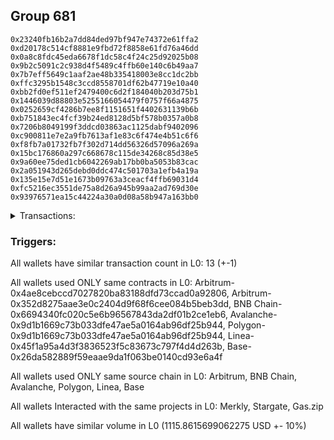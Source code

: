 ## Group 681

```0x2b5699f06b178aefb14997a480e17691556dbec5
0x23240fb16b2a7dd84ded97bf947e74372e61ffa2
0xd20178c514cf8881e9fbd72f8858e61fd76a46dd
0x0a8c8fdc45eda6678f1dc58c4f24c25d92025b08
0x9b2c5091c2c938d4f5489c4ffb60e140c6b49aa7
0x7b7eff5649c1aaf2ae48b335418003e8cc1dc2bb
0xffc3295b1548c3ccd8558701df62b47719e10a40
0xbb2fd0ef511ef2479400c6d2f184040b203d75b1
0x1446039d88803e5255166054479f0757f66a4875
0x0252659cf4286b7ee8f1151651f4402631139b6b
0xb751843ec4fcf39b24ed8128d5bf578b0357a0b8
0x7206b8049199f3ddcd03863ac1125dabf9402096
0xc900811e7e2a9fb7613af1e83c6f474e4b51c6f6
0xf8fb7a01732fb7f302d714dd56326d57096a269a
0x15bc176860a297c668678c115de34268c85d38e5
0x9a60ee75ded1cb6042269ab17bb0ba5053b83cac
0x2a051943d265debd0ddc474c501703a1efb4a19a
0x135e15e7d51e1673b09763a3ceacf4ffb69031d4
0xfc5216ec3551de75a8d26a945b99aa2ad769d30e
0x93976571ea15c44224a30a0d08a58b947a163bb0
```
<details>
<summary>Transactions:</summary>

Hashes: 

Wallet: 0x2b5699f06b178aefb14997a480e17691556dbec5

       Hash: 0xb96cdb5c1ccd489135eedb6f6ff2f326cbd828e93b085cf057365ad2a1b27d2b
         - source chain: Arbitrum
         - destination chain: Aptos
         - project: Merkly
         - contract: 0x4ae8cebccd7027820ba83188dfd73ccad0a92806
       Hash: 0x96917afb3f6495ebc919034a6f8b99eba3e3d6c82e6b1eace07fbd6aef7ad92c
         - source chain: Arbitrum
         - destination chain: BNB Chain
         - project: Stargate
         - contract: 0x352d8275aae3e0c2404d9f68f6cee084b5beb3dd
         - value USD: 10.412656517
       Hash: 0xe29afe560632b4c819cf53e1a904fac4568f10ae281670f6819979b290c86333
         - source chain: BNB Chain
         - destination chain: Avalanche
         - project: Stargate
         - contract: 0x6694340fc020c5e6b96567843da2df01b2ce1eb6
         - value USD: 7.952871257
       Hash: 0x2a28c4f59e2102a416e8b3517a89794b4c9b2205079da9bd58ec7bf3de817173
         - source chain: Avalanche
         - destination chain: Polygon
         - project: Stargate
         - contract: 0x9d1b1669c73b033dfe47ae5a0164ab96df25b944
         - value USD: 6.704116978
       Hash: 0x9f734b68f070009d8a7ad1973e49871bcc5720a0679cf1444740bf35e80fe734
         - source chain: Polygon
         - destination chain: Base
         - project: Stargate
         - contract: 0x9d1b1669c73b033dfe47ae5a0164ab96df25b944
         - value USD: 5.96470372
       Hash: 0xe7ac9d25ba849510d2b53ff90d36d9e1317c4959c1031bf6cee8780e2c8abecc
         - source chain: Arbitrum
         - destination chain: BNB Chain
         - project: Stargate
         - contract: 0x352d8275aae3e0c2404d9f68f6cee084b5beb3dd
         - value USD: 234.194258165
       Hash: 0x787ceb4eca888452aebcf15958e800bb73e9bf1eccb516d79114955fbea0acd3
         - source chain: BNB Chain
         - destination chain: Avalanche
         - project: Stargate
         - contract: 0x6694340fc020c5e6b96567843da2df01b2ce1eb6
         - value USD: 232.090605442
       Hash: 0xbb01b180bd162cbc0fed3eb2bd83614a1934e22888044168e8f33277e9b8f258
         - source chain: Avalanche
         - destination chain: Polygon
         - project: Stargate
         - contract: 0x9d1b1669c73b033dfe47ae5a0164ab96df25b944
         - value USD: 230.022826541
       Hash: 0x67753a7783389f6174462cb91357daf9021a5bd961aded6b086b3236b5b6a435
         - source chain: Polygon
         - destination chain: Base
         - project: Stargate
         - contract: 0x9d1b1669c73b033dfe47ae5a0164ab96df25b944
         - value USD: 227.771929466
       Hash: 0xd3b9577872a6549d2216e327b4fda4fe4e007af48e7b4e056bc077d11ff9ac12
         - source chain: Linea
         - destination chain: Base
         - project: Stargate
         - contract: 0x45f1a95a4d3f3836523f5c83673c797f4d4d263b
         - value USD: 45.482784356
       Hash: 0xd4fe97eee8398a73300ac02c642d7039f9627ea609ea2bd21c85e5b9e607ac4a
         - source chain: Base
         - destination chain: Arbitrum
         - project: Gas.zip
         - contract: 0x26da582889f59eaae9da1f063be0140cd93e6a4f
         - value USD: 0.0001294904845
       Hash: 0x2610825c328429f3ac2b81055065e3f53f0dfe51088366ee7966807d288dce96
         - source chain: Linea
         - destination chain: Base
         - project: Stargate
         - contract: 0x45f1a95a4d3f3836523f5c83673c797f4d4d263b
         - value USD: 115.264589838
       Hash: 0x6fc4b3cedc7c6d15ecf405f7d1cb78ab7a4b1b63e19006ef976e19787b6eb561
         - source chain: Base
         - destination chain: Linea
         - project: Gas.zip
         - contract: 0x26da582889f59eaae9da1f063be0140cd93e6a4f
         - value USD: 9.813574302e-05
Wallet: 0x23240fb16b2a7dd84ded97bf947e74372e61ffa2

       Hash:0xca8117e2c1418283b55507044dc2ccefac2f131deebe2870f68076529be960b1
         - source chain: Arbitrum
         - destination chain: Aptos
         - project: Merkly
         - contract: 0x4ae8cebccd7027820ba83188dfd73ccad0a92806
       Hash:0xb7a7b082b836664e2ceb49200a6551c559900f9a74108e9849242ca47c5889b1
         - source chain: Arbitrum
         - destination chain: BNB Chain
         - project: Stargate
         - contract: 0x352d8275aae3e0c2404d9f68f6cee084b5beb3dd
         - value USD: 10.794630422
       Hash:0xbf5ea23139d4b6cf975786e2083d57d76dfa4530f1401fcb3580997450282d29
         - source chain: BNB Chain
         - destination chain: Avalanche
         - project: Stargate
         - contract: 0x6694340fc020c5e6b96567843da2df01b2ce1eb6
         - value USD: 8.45078174
       Hash:0xa9e8a304e51a84a65092c80cce4c9dd931bd5a40725b282cbfac842f219293e6
         - source chain: Avalanche
         - destination chain: Polygon
         - project: Stargate
         - contract: 0x9d1b1669c73b033dfe47ae5a0164ab96df25b944
         - value USD: 7.231946704
       Hash:0x6f24debce11d974821285838f72272c7a759e265eaddb18016eade672f4b4049
         - source chain: Polygon
         - destination chain: Base
         - project: Stargate
         - contract: 0x9d1b1669c73b033dfe47ae5a0164ab96df25b944
         - value USD: 6.495540776
       Hash:0x011d375aba68fc3659ad3194d93881d039fe6a949119f293a326e3ee800bad65
         - source chain: Arbitrum
         - destination chain: BNB Chain
         - project: Stargate
         - contract: 0x352d8275aae3e0c2404d9f68f6cee084b5beb3dd
         - value USD: 247.224095021
       Hash:0x735aeb9431c98f25e3dcc42290ac76e5d5b2df8dcd03a8a59d5a856b651085b8
         - source chain: BNB Chain
         - destination chain: Avalanche
         - project: Stargate
         - contract: 0x6694340fc020c5e6b96567843da2df01b2ce1eb6
         - value USD: 244.930534732
       Hash:0x95b2ef8d7e53c2ebff0efd5b042f109802e94aac0da07b51e09c5cceff0f1561
         - source chain: Avalanche
         - destination chain: Polygon
         - project: Stargate
         - contract: 0x9d1b1669c73b033dfe47ae5a0164ab96df25b944
         - value USD: 242.665967659
       Hash:0x036cd48d72640c75d584865885a78be3b310fd389f584c9dcc3bdec285f3f5d4
         - source chain: Polygon
         - destination chain: Base
         - project: Stargate
         - contract: 0x9d1b1669c73b033dfe47ae5a0164ab96df25b944
         - value USD: 240.635669842
       Hash:0x9627f7478f911caeea941c531aa3c299ff6177c3fc1276b212d3fcb89e85dc8a
         - source chain: Linea
         - destination chain: Base
         - project: Stargate
         - contract: 0x45f1a95a4d3f3836523f5c83673c797f4d4d263b
         - value USD: 43.329902646
       Hash:0x1c20ecd7bc48eb65f1f32b6c5ba3aba53f81d08d79218aa0cc071bf6cdea91df
         - source chain: Base
         - destination chain: Zora
         - project: Gas.zip
         - contract: 0x26da582889f59eaae9da1f063be0140cd93e6a4f
         - value USD: 0.0001030278514
       Hash:0x6957d4b140dcb2f46717899116cd3ad9da9dae64bf63079935e263d20ba74ec0
         - source chain: Linea
         - destination chain: Base
         - project: Stargate
         - contract: 0x45f1a95a4d3f3836523f5c83673c797f4d4d263b
         - value USD: 155.232582635
       Hash:0x9bd396bb6eaae35a4df89d5f3aa5e632df6e0db845729afec51acb826124c88f
         - source chain: Base
         - destination chain: Base
         - project: Gas.zip
         - contract: 0x26da582889f59eaae9da1f063be0140cd93e6a4f
         - value USD: 3.845444476e-05
Wallet: 0xd20178c514cf8881e9fbd72f8858e61fd76a46dd

       Hash:0x1cb2a8e517339d276f4edec426bd074b679cd857cda4cea92481dc4349f88d24
         - source chain: Arbitrum
         - destination chain: Aptos
         - project: Merkly
         - contract: 0x4ae8cebccd7027820ba83188dfd73ccad0a92806
       Hash:0xff5f3f84772aa141ea61c58aaa5265b02bc84b80fb1af407d7b4b11add386542
         - source chain: Arbitrum
         - destination chain: BNB Chain
         - project: Stargate
         - contract: 0x352d8275aae3e0c2404d9f68f6cee084b5beb3dd
         - value USD: 11.309211722
       Hash:0x2aa857410c1d57f56970e1971fe90cb4f167dd2ce1be5d410dfdc5c35cba585d
         - source chain: BNB Chain
         - destination chain: Avalanche
         - project: Stargate
         - contract: 0x6694340fc020c5e6b96567843da2df01b2ce1eb6
         - value USD: 9.057257569
       Hash:0x0f42687a2b7d2bee80cc00256a480af8eaa640f2a712568bacd9b5360babeab7
         - source chain: Avalanche
         - destination chain: Polygon
         - project: Stargate
         - contract: 0x9d1b1669c73b033dfe47ae5a0164ab96df25b944
         - value USD: 7.823609933
       Hash:0x05a697fd86f8969eb8aedd8f7af63db122dea29dcbe2155ac7fe7c252f8dddfd
         - source chain: Polygon
         - destination chain: Base
         - project: Stargate
         - contract: 0x9d1b1669c73b033dfe47ae5a0164ab96df25b944
         - value USD: 7.086094424
       Hash:0xc5851b7445ac2e4a8a3b1db2973357003ac8253503ee6365baeaa6bc1938985e
         - source chain: Arbitrum
         - destination chain: BNB Chain
         - project: Stargate
         - contract: 0x352d8275aae3e0c2404d9f68f6cee084b5beb3dd
         - value USD: 230.267349368
       Hash:0xbca3a58f8942010dc45f130ee61f3ceac5698f17d765477e7fa534a7e78dca51
         - source chain: BNB Chain
         - destination chain: Avalanche
         - project: Stargate
         - contract: 0x6694340fc020c5e6b96567843da2df01b2ce1eb6
         - value USD: 228.244999906
       Hash:0x1eb31b94eddb45079038283b6501ac1673caea857712090625155be542004c23
         - source chain: Avalanche
         - destination chain: Polygon
         - project: Stargate
         - contract: 0x9d1b1669c73b033dfe47ae5a0164ab96df25b944
         - value USD: 224.662474014
       Hash:0xd50167dd597cf3ac3a00e05b4528cc17ae27eba34792ad598b9ad255391efec9
         - source chain: Polygon
         - destination chain: Base
         - project: Stargate
         - contract: 0x9d1b1669c73b033dfe47ae5a0164ab96df25b944
         - value USD: 223.00792927
       Hash:0x7cf0d635ab7c76d2b0d4b214017aa5937535f243df467e9ce4bf90dd4eb68470
         - source chain: Linea
         - destination chain: Base
         - project: Stargate
         - contract: 0x45f1a95a4d3f3836523f5c83673c797f4d4d263b
         - value USD: 45.456100665
       Hash:0xe98ff922f220c45c2801b5e520a735598e4118c9486d6d9a962a110d059712b4
         - source chain: Base
         - destination chain: Base
         - project: Gas.zip
         - contract: 0x26da582889f59eaae9da1f063be0140cd93e6a4f
         - value USD: 0.0001270206387
       Hash:0x84c2ca6462e58f62ee5e5d31af5cb66b801dac7c153475da82b088b07c380397
         - source chain: Linea
         - destination chain: Base
         - project: Stargate
         - contract: 0x45f1a95a4d3f3836523f5c83673c797f4d4d263b
         - value USD: 137.25145735
       Hash:0x0eba1fcd97762b911b1f9dd8bde2de4be413d8dca8c0cfdb752d60797fb5b3c3
         - source chain: Base
         - destination chain: Kava
         - project: Gas.zip
         - contract: 0x26da582889f59eaae9da1f063be0140cd93e6a4f
         - value USD: 2.3363144e-08
Wallet: 0x0a8c8fdc45eda6678f1dc58c4f24c25d92025b08

       Hash:0xb02c7ff588a9cc123a5b412cded4d3f756f2681861dd5db53d40ae507aedd68b
         - source chain: Arbitrum
         - destination chain: Aptos
         - project: Merkly
         - contract: 0x4ae8cebccd7027820ba83188dfd73ccad0a92806
       Hash:0x9691968218dd05d4f8b9da587c5d83b3cc9254e3c113decf6f45831169123ead
         - source chain: Arbitrum
         - destination chain: BNB Chain
         - project: Stargate
         - contract: 0x352d8275aae3e0c2404d9f68f6cee084b5beb3dd
         - value USD: 10.307171878
       Hash:0x2304cc6cfae33613c4cb38ec0e31773912a62be550082f5a6abdae9e1f33a0f0
         - source chain: BNB Chain
         - destination chain: Avalanche
         - project: Stargate
         - contract: 0x6694340fc020c5e6b96567843da2df01b2ce1eb6
         - value USD: 8.017562852
       Hash:0x0a1d4544b649f718f787428f8b319694a59b38639c5096b757e9126c126089f7
         - source chain: Avalanche
         - destination chain: Polygon
         - project: Stargate
         - contract: 0x9d1b1669c73b033dfe47ae5a0164ab96df25b944
         - value USD: 6.816935866
       Hash:0xe28b262d64beb328e69db52d1200ce6b3ec6a7703e079e0e20a0ef95a52c671a
         - source chain: Polygon
         - destination chain: Base
         - project: Stargate
         - contract: 0x9d1b1669c73b033dfe47ae5a0164ab96df25b944
         - value USD: 6.045808134
       Hash:0x2a90140a1e462e2ccb5322ffcc2eaa4a41f30dc6ec6467bec797ac2cd6d54afb
         - source chain: Arbitrum
         - destination chain: BNB Chain
         - project: Stargate
         - contract: 0x352d8275aae3e0c2404d9f68f6cee084b5beb3dd
         - value USD: 246.025122917
       Hash:0x04156d82d11eea789d30308bd8770677515c59e2c995b571408a416964542da0
         - source chain: BNB Chain
         - destination chain: Avalanche
         - project: Stargate
         - contract: 0x6694340fc020c5e6b96567843da2df01b2ce1eb6
         - value USD: 244.043641176
       Hash:0x108ba2ed5885da2e0028d98aaf67a34d4f822454dbda3bb2bb4e7f730f5c16c8
         - source chain: Avalanche
         - destination chain: Polygon
         - project: Stargate
         - contract: 0x9d1b1669c73b033dfe47ae5a0164ab96df25b944
         - value USD: 240.277858179
       Hash:0xec8606e1a88833cf2cc3b66303fc307c067f6223551a067e1772179d92bb8c3b
         - source chain: Polygon
         - destination chain: Base
         - project: Stargate
         - contract: 0x9d1b1669c73b033dfe47ae5a0164ab96df25b944
         - value USD: 241.775757831
       Hash:0x7f0f009486c3db3e4f71b37dc9f11f5efb12171c465048ec092379e152e217cb
         - source chain: Linea
         - destination chain: Base
         - project: Stargate
         - contract: 0x45f1a95a4d3f3836523f5c83673c797f4d4d263b
         - value USD: 47.271796373
       Hash:0x8b7755dddec01f2081b0fc152a1a4361993253f376757f51f778781c670a4169
         - source chain: Base
         - destination chain: Scroll
         - project: Gas.zip
         - contract: 0x26da582889f59eaae9da1f063be0140cd93e6a4f
         - value USD: 2.650286747e-05
       Hash:0x4e06d3ade530f8449cc255903ba866f55793b526e288ac21d348cf161badd906
         - source chain: Linea
         - destination chain: Base
         - project: Stargate
         - contract: 0x45f1a95a4d3f3836523f5c83673c797f4d4d263b
         - value USD: 139.787275336
       Hash:0x5b09640f20ea94288bf46605797625acd9207f99743b32a45147fe69eaff464d
         - source chain: Base
         - destination chain: Scroll
         - project: Gas.zip
         - contract: 0x26da582889f59eaae9da1f063be0140cd93e6a4f
         - value USD: 8.95219474e-05
Wallet: 0x9b2c5091c2c938d4f5489c4ffb60e140c6b49aa7

       Hash:0x6321936217c13c1e89a9fbd30b7341a6fe48c9514ae50eb6943f1b9bfc50a6ae
         - source chain: Arbitrum
         - destination chain: Aptos
         - project: Merkly
         - contract: 0x4ae8cebccd7027820ba83188dfd73ccad0a92806
       Hash:0x315fe4773fa9bc15e52ad46beb5b6ffa89739ab193d16ed4e84441f7e2ced43c
         - source chain: Arbitrum
         - destination chain: BNB Chain
         - project: Stargate
         - contract: 0x352d8275aae3e0c2404d9f68f6cee084b5beb3dd
         - value USD: 10.751953022
       Hash:0xd8c70c94cf67460e993d04b75914bc37b4931cbe1e00da58b684e1ea96358cad
         - source chain: BNB Chain
         - destination chain: Avalanche
         - project: Stargate
         - contract: 0x6694340fc020c5e6b96567843da2df01b2ce1eb6
         - value USD: 8.537774883
       Hash:0xf30eaa11fa0cad122ec2fdb6143dfa4b4634d067770aa8c0dcd672d6b155e297
         - source chain: Avalanche
         - destination chain: Polygon
         - project: Stargate
         - contract: 0x9d1b1669c73b033dfe47ae5a0164ab96df25b944
         - value USD: 7.35359661
       Hash:0xe19cdc21b701abc3cac0c0bd2efe31ce9d2bc831aaee1a1fe1f45cff8831fde4
         - source chain: Polygon
         - destination chain: Base
         - project: Stargate
         - contract: 0x9d1b1669c73b033dfe47ae5a0164ab96df25b944
         - value USD: 6.588356758
       Hash:0xb9433bfe400cbf548ec09b2d4411eae8081ca792a02da4deb84c4b47e5ed2012
         - source chain: Arbitrum
         - destination chain: BNB Chain
         - project: Stargate
         - contract: 0x352d8275aae3e0c2404d9f68f6cee084b5beb3dd
         - value USD: 234.185334127
       Hash:0xdd909ea21c40c258f2c9b62fb76bd426ce6771e4894c5fa3f17512a1bb23b7a3
         - source chain: BNB Chain
         - destination chain: Avalanche
         - project: Stargate
         - contract: 0x6694340fc020c5e6b96567843da2df01b2ce1eb6
         - value USD: 232.732632104
       Hash:0xbf3108ffb10b9bff88c0951eeea713ce3a4147022bf42a7498c732162fd32e3d
         - source chain: Avalanche
         - destination chain: Polygon
         - project: Stargate
         - contract: 0x9d1b1669c73b033dfe47ae5a0164ab96df25b944
         - value USD: 229.240251406
       Hash:0x7ada652be92f89fbffb858fefce971e53edfd81a189639ecffb6c27084cdf186
         - source chain: Polygon
         - destination chain: Base
         - project: Stargate
         - contract: 0x9d1b1669c73b033dfe47ae5a0164ab96df25b944
         - value USD: 229.181735766
       Hash:0xfc72a9becca50efce78604b80d0ff519cf1bed2e1a3cd7ed061d8b0a2eb19d43
         - source chain: Linea
         - destination chain: Base
         - project: Stargate
         - contract: 0x45f1a95a4d3f3836523f5c83673c797f4d4d263b
         - value USD: 44.257752716
       Hash:0x3065a43c67e7a5512786e60062c0b60ebdba4a9cb38ad0fd2f72c81e6b804415
         - source chain: Base
         - destination chain: Linea
         - project: Gas.zip
         - contract: 0x26da582889f59eaae9da1f063be0140cd93e6a4f
         - value USD: 3.251018409e-05
       Hash:0x673c10fe9022a25dacfc7dbc5e7a454f5a66a7eba7c585b9f6b6d4b0ea6a7728
         - source chain: Linea
         - destination chain: Base
         - project: Stargate
         - contract: 0x45f1a95a4d3f3836523f5c83673c797f4d4d263b
         - value USD: 124.160613887
       Hash:0x1502a367c96069042f65e1c24d185f573af0895bc488fd572c6d1c1c2e41963c
         - source chain: Base
         - destination chain: Arbitrum
         - project: Gas.zip
         - contract: 0x26da582889f59eaae9da1f063be0140cd93e6a4f
         - value USD: 4.737587594e-05
Wallet: 0x7b7eff5649c1aaf2ae48b335418003e8cc1dc2bb

       Hash:0x8dc5fbaaaca19bb349e5da83a67ccad090f3201e19ab68c792269e29907b0355
         - source chain: Arbitrum
         - destination chain: Aptos
         - project: Merkly
         - contract: 0x4ae8cebccd7027820ba83188dfd73ccad0a92806
       Hash:0x815917962802299a4786e77b84fd239b22c9c0003b95771665e6e6b184670991
         - source chain: Arbitrum
         - destination chain: BNB Chain
         - project: Stargate
         - contract: 0x352d8275aae3e0c2404d9f68f6cee084b5beb3dd
         - value USD: 11.044449251
       Hash:0x7d0c1e9a58e26c17d82e8d76a25ad69ddbb7d4f1bf00880f11ad36c5877d480c
         - source chain: BNB Chain
         - destination chain: Avalanche
         - project: Stargate
         - contract: 0x6694340fc020c5e6b96567843da2df01b2ce1eb6
         - value USD: 8.53311668
       Hash:0xa0d41fd4638ebaacd16f5212adebfbf5e17783a8b0de4cae0937db8a437cba62
         - source chain: Avalanche
         - destination chain: Polygon
         - project: Stargate
         - contract: 0x9d1b1669c73b033dfe47ae5a0164ab96df25b944
         - value USD: 6.648148835
       Hash:0x7faf263bbb42a4998fd5fda2aeae3c9f94209fe8f6986bf84d8f8b9a084bb3aa
         - source chain: Polygon
         - destination chain: Base
         - project: Stargate
         - contract: 0x9d1b1669c73b033dfe47ae5a0164ab96df25b944
         - value USD: 5.930403553
       Hash:0x76c573a45d6acbda2d6c2b3f935540e0be21d26774be9e69598f3817a5d561de
         - source chain: Arbitrum
         - destination chain: BNB Chain
         - project: Stargate
         - contract: 0x352d8275aae3e0c2404d9f68f6cee084b5beb3dd
         - value USD: 241.225988581
       Hash:0x6e74b84861963c10e7e744d532b45e6a2c23d54082ed3e95f50e847caa80fe2a
         - source chain: BNB Chain
         - destination chain: Avalanche
         - project: Stargate
         - contract: 0x6694340fc020c5e6b96567843da2df01b2ce1eb6
         - value USD: 239.760248374
       Hash:0xf188fe55493fe0984688360827dcd311de459d709c5c5ed98745ca7dc79123a5
         - source chain: Avalanche
         - destination chain: Polygon
         - project: Stargate
         - contract: 0x9d1b1669c73b033dfe47ae5a0164ab96df25b944
         - value USD: 236.25238533
       Hash:0x4a3c4388b64fce48805a724e9315409a2b9b7e6baf222ea1871851ade9843657
         - source chain: Polygon
         - destination chain: Base
         - project: Stargate
         - contract: 0x9d1b1669c73b033dfe47ae5a0164ab96df25b944
         - value USD: 231.349692614
       Hash:0xb8fd93afc994bba4bd4927c63a0cd7a80e4e2c85d24bb922388cae61188c5596
         - source chain: Linea
         - destination chain: Base
         - project: Stargate
         - contract: 0x45f1a95a4d3f3836523f5c83673c797f4d4d263b
         - value USD: 48.080650971
       Hash:0xc567cb0b3fa17c98a72234225b89eb5c34b22ce1db6c9b7b87701966a3c52893
         - source chain: Base
         - destination chain: Zora
         - project: Gas.zip
         - contract: 0x26da582889f59eaae9da1f063be0140cd93e6a4f
         - value USD: 0.0001049513552
       Hash:0xc29a40b5cc629d2d8b4f21dc0b721e310b76cd3dde7a5b5a5e2ca787bb1ed69b
         - source chain: Linea
         - destination chain: Base
         - project: Stargate
         - contract: 0x45f1a95a4d3f3836523f5c83673c797f4d4d263b
         - value USD: 159.580182339
       Hash:0x946cd89d90ac76c7278868a890ec8c3875df2733a9f480d06479f4f25ad3efa2
         - source chain: Base
         - destination chain: Base
         - project: Gas.zip
         - contract: 0x26da582889f59eaae9da1f063be0140cd93e6a4f
         - value USD: 8.121578733e-05
Wallet: 0xffc3295b1548c3ccd8558701df62b47719e10a40

       Hash:0xe1a48a731df6979a80b328a92590260e6ff0213b059ddcb8e03ed17935a16626
         - source chain: Arbitrum
         - destination chain: Aptos
         - project: Merkly
         - contract: 0x4ae8cebccd7027820ba83188dfd73ccad0a92806
       Hash:0x4b851de981b5bccb54e9f69864cc0266f7ab4e39e3eb589ab90bd8b1ef843693
         - source chain: Arbitrum
         - destination chain: BNB Chain
         - project: Stargate
         - contract: 0x352d8275aae3e0c2404d9f68f6cee084b5beb3dd
         - value USD: 10.704599195
       Hash:0x6a1f90cd925df7011ae261fc59c082d5a55880eb98511c3f627627a73c9c2f34
         - source chain: BNB Chain
         - destination chain: Avalanche
         - project: Stargate
         - contract: 0x6694340fc020c5e6b96567843da2df01b2ce1eb6
         - value USD: 8.471102351
       Hash:0x5c04e481e31126eb809501060b60b9cdc3efc690ef89ffae838a4198f362cbfe
         - source chain: Avalanche
         - destination chain: Polygon
         - project: Stargate
         - contract: 0x9d1b1669c73b033dfe47ae5a0164ab96df25b944
         - value USD: 7.192379738
       Hash:0xc3e51b92ef41382ddbd980c26a2e55231fc33ed960eaba73aed501f6dc472d25
         - source chain: Polygon
         - destination chain: Base
         - project: Stargate
         - contract: 0x9d1b1669c73b033dfe47ae5a0164ab96df25b944
         - value USD: 6.476645564
       Hash:0x5a34db523b64d57a7b7a1ac68c7bbda6ac2db97751330a4ff88dc6c10522041e
         - source chain: Arbitrum
         - destination chain: BNB Chain
         - project: Stargate
         - contract: 0x352d8275aae3e0c2404d9f68f6cee084b5beb3dd
         - value USD: 240.33285598
       Hash:0x30fd8263633659a4f4f16aedcd6a68177d372c6e3df289096b2f0dd24e896895
         - source chain: BNB Chain
         - destination chain: Avalanche
         - project: Stargate
         - contract: 0x6694340fc020c5e6b96567843da2df01b2ce1eb6
         - value USD: 238.154492779
       Hash:0x674c28b545db151fe367607a20e0758c255dd61f031f532c2b31a050d836f209
         - source chain: Avalanche
         - destination chain: Polygon
         - project: Stargate
         - contract: 0x9d1b1669c73b033dfe47ae5a0164ab96df25b944
         - value USD: 234.159603008
       Hash:0xf0a5692e6a6407206ca146bb0f32d1bc0aa1f026755e8943c75513b4f72f0b57
         - source chain: Polygon
         - destination chain: Base
         - project: Stargate
         - contract: 0x9d1b1669c73b033dfe47ae5a0164ab96df25b944
         - value USD: 235.843034578
       Hash:0xf6d2bd3117003ea4dfc8041d66e3e0d39e48d17304ef56c8095370ccecdb4a47
         - source chain: Linea
         - destination chain: Base
         - project: Stargate
         - contract: 0x45f1a95a4d3f3836523f5c83673c797f4d4d263b
         - value USD: 41.801278645
       Hash:0x165278267f7fcde90eac7591f44750fb8f57451ebd2ddc069974c584fb1d01c1
         - source chain: Base
         - destination chain: Kava
         - project: Gas.zip
         - contract: 0x26da582889f59eaae9da1f063be0140cd93e6a4f
         - value USD: 3.299742584e-08
       Hash:0xecc005b37ccdbe54eccc81ef969b12a02b0fc3f350e7f5cf5ae0468fb24763a6
         - source chain: Linea
         - destination chain: Base
         - project: Stargate
         - contract: 0x45f1a95a4d3f3836523f5c83673c797f4d4d263b
         - value USD: 159.527855588
       Hash:0x2a76fac5bb805d42d2ad92dd4c4a7c1d6e8bb0bcb651562cc00ffc620a65a801
         - source chain: Base
         - destination chain: Metis
         - project: Gas.zip
         - contract: 0x26da582889f59eaae9da1f063be0140cd93e6a4f
         - value USD: 2.577202885e-06
Wallet: 0xbb2fd0ef511ef2479400c6d2f184040b203d75b1

       Hash:0xebe512caa09c2eefa1eb95f87720cee871bae84a193524ca19c59dd651ab4896
         - source chain: Arbitrum
         - destination chain: Aptos
         - project: Merkly
         - contract: 0x4ae8cebccd7027820ba83188dfd73ccad0a92806
       Hash:0x6eab6861d7999e07124e2c5344e2bf05339959dd2b36517faf972ba3a18193a5
         - source chain: Arbitrum
         - destination chain: BNB Chain
         - project: Stargate
         - contract: 0x352d8275aae3e0c2404d9f68f6cee084b5beb3dd
         - value USD: 10.876927942
       Hash:0xe9564f7fb04e97bd6bd4f6c86936e042d9258ea109404ced7bb360b8ba5f3008
         - source chain: BNB Chain
         - destination chain: Avalanche
         - project: Stargate
         - contract: 0x6694340fc020c5e6b96567843da2df01b2ce1eb6
         - value USD: 8.531850081
       Hash:0xd018565a6a97e0e5ae126716dc0ca72c244e1d2bfdaabac92767ab4a3172122d
         - source chain: Avalanche
         - destination chain: Polygon
         - project: Stargate
         - contract: 0x9d1b1669c73b033dfe47ae5a0164ab96df25b944
         - value USD: 7.32146171
       Hash:0x71243867def76a14e6a4a6e1d725a60bfe807743c92c98545fe820a62a203cf1
         - source chain: Polygon
         - destination chain: Base
         - project: Stargate
         - contract: 0x9d1b1669c73b033dfe47ae5a0164ab96df25b944
         - value USD: 6.590015831
       Hash:0xf18591e455f3781c9c12a68c38ef18f0d7d99a26e3af748262d1e8f6f62672a1
         - source chain: Arbitrum
         - destination chain: BNB Chain
         - project: Stargate
         - contract: 0x352d8275aae3e0c2404d9f68f6cee084b5beb3dd
         - value USD: 228.57376241
       Hash:0xdac0788778dda5ee07fe8e2a690f3fa86d3b47f4e9225737485b114288a58768
         - source chain: BNB Chain
         - destination chain: Avalanche
         - project: Stargate
         - contract: 0x6694340fc020c5e6b96567843da2df01b2ce1eb6
         - value USD: 226.897207076
       Hash:0x354598cd2dd1488f8c9d01057705270fc674f82c72f4fbcc360ca6a246b15a6a
         - source chain: Avalanche
         - destination chain: Polygon
         - project: Stargate
         - contract: 0x9d1b1669c73b033dfe47ae5a0164ab96df25b944
         - value USD: 222.264040094
       Hash:0x85dafb21aededb4315fb1c7dcc7d54002bb5488a18de7bd2e0ecc32bb09ed1db
         - source chain: Polygon
         - destination chain: Base
         - project: Stargate
         - contract: 0x9d1b1669c73b033dfe47ae5a0164ab96df25b944
         - value USD: 224.236276287
       Hash:0xaf100b81127e30d9338838021f4f0897842b175c2fc39354f07762975a58f873
         - source chain: Linea
         - destination chain: Base
         - project: Stargate
         - contract: 0x45f1a95a4d3f3836523f5c83673c797f4d4d263b
         - value USD: 45.426981769
       Hash:0x0cef06400b369cd488409f55b476b1b6e6b56fbe31acdabccccaf1bb43159fac
         - source chain: Base
         - destination chain: Kava
         - project: Gas.zip
         - contract: 0x26da582889f59eaae9da1f063be0140cd93e6a4f
         - value USD: 8.199959117e-09
       Hash:0x531ad06a6c76a820ae75fd51bd1a508e8291b13053819c47216eb988e34adf16
         - source chain: Linea
         - destination chain: Base
         - project: Stargate
         - contract: 0x45f1a95a4d3f3836523f5c83673c797f4d4d263b
         - value USD: 130.98261991
       Hash:0x9f037fc560025a7ce814659a7683d280a6c1d292083338138ebad5de2a274a00
         - source chain: Base
         - destination chain: Base
         - project: Gas.zip
         - contract: 0x26da582889f59eaae9da1f063be0140cd93e6a4f
         - value USD: 3.630099585e-05
Wallet: 0x1446039d88803e5255166054479f0757f66a4875

       Hash:0x86c05abca9d4a1f9e54a717e878eddd8d0186c3c6daea82f53b8ff437ba31e58
         - source chain: Arbitrum
         - destination chain: Aptos
         - project: Merkly
         - contract: 0x4ae8cebccd7027820ba83188dfd73ccad0a92806
       Hash:0xd2c6902ebe475faa2f97a80cb476d2ddf4251e9ebc1d7084af0ff924ae5ba832
         - source chain: Arbitrum
         - destination chain: BNB Chain
         - project: Stargate
         - contract: 0x352d8275aae3e0c2404d9f68f6cee084b5beb3dd
         - value USD: 11.568329123
       Hash:0xed157b5dbb586506ebd61a7522ffc6b677b9269880e6e0998e623901a3eda2b9
         - source chain: BNB Chain
         - destination chain: Avalanche
         - project: Stargate
         - contract: 0x6694340fc020c5e6b96567843da2df01b2ce1eb6
         - value USD: 9.144094638
       Hash:0x677d3dced36522a87e4abefd0ac3c58f83a6a17a138463c26a2786a192e05d2e
         - source chain: Avalanche
         - destination chain: Polygon
         - project: Stargate
         - contract: 0x9d1b1669c73b033dfe47ae5a0164ab96df25b944
         - value USD: 7.921359551
       Hash:0xb9910eba7d2109cef5d088c81a8864605079997e87fca020565652a332fe659c
         - source chain: Polygon
         - destination chain: Base
         - project: Stargate
         - contract: 0x9d1b1669c73b033dfe47ae5a0164ab96df25b944
         - value USD: 7.254426209
       Hash:0xdaf7400de426a394df84ffb68ab3b4f329dc910cbceda06b1b015bd4ba5fc3a6
         - source chain: Arbitrum
         - destination chain: BNB Chain
         - project: Stargate
         - contract: 0x352d8275aae3e0c2404d9f68f6cee084b5beb3dd
         - value USD: 242.919590534
       Hash:0x2f92a7570a58f73de24976bf65a909953e405c2fac39acc7639df82968cfef30
         - source chain: BNB Chain
         - destination chain: Avalanche
         - project: Stargate
         - contract: 0x6694340fc020c5e6b96567843da2df01b2ce1eb6
         - value USD: 240.781745328
       Hash:0x2c51ade320d75cda505f2903236ac7e548597af3bff836826c118507e8475d08
         - source chain: Avalanche
         - destination chain: Polygon
         - project: Stargate
         - contract: 0x9d1b1669c73b033dfe47ae5a0164ab96df25b944
         - value USD: 236.643243546
       Hash:0xaca3bc785a25f5b3437b87c304765e78f9bafaf40cc1c791ad185264773e0d8d
         - source chain: Polygon
         - destination chain: Base
         - project: Stargate
         - contract: 0x9d1b1669c73b033dfe47ae5a0164ab96df25b944
         - value USD: 238.525345477
       Hash:0x347339bace1b88b7da376ea4ebaf2fa3ff9633ea35221c986e5e5057259fda32
         - source chain: Linea
         - destination chain: Base
         - project: Stargate
         - contract: 0x45f1a95a4d3f3836523f5c83673c797f4d4d263b
         - value USD: 47.844138731
       Hash:0x5cd5e54c70dade73fb412de2feb919186f8d3e608a3bce37b0bf37f0d93ccd81
         - source chain: Base
         - destination chain: Scroll
         - project: Gas.zip
         - contract: 0x26da582889f59eaae9da1f063be0140cd93e6a4f
         - value USD: 0.0001611374342
       Hash:0xb8e5b6594636771caae0f06eed9dffeedd7a91edc5854efb1e7e281f7dec98f4
         - source chain: Linea
         - destination chain: Base
         - project: Stargate
         - contract: 0x45f1a95a4d3f3836523f5c83673c797f4d4d263b
         - value USD: 142.675586701
       Hash:0xad41cb7b69935d859b7c9dffebb022db22126eaa2a87d18139148f04be64fca8
         - source chain: Base
         - destination chain: Scroll
         - project: Gas.zip
         - contract: 0x26da582889f59eaae9da1f063be0140cd93e6a4f
         - value USD: 8.349366778e-05
Wallet: 0x0252659cf4286b7ee8f1151651f4402631139b6b

       Hash:0x76c9a053dddbfddae618f7f69a7f6ed1bb41aa70254d82988b38e7f926abe659
         - source chain: Arbitrum
         - destination chain: Aptos
         - project: Merkly
         - contract: 0x4ae8cebccd7027820ba83188dfd73ccad0a92806
       Hash:0x270de4156e1ceef7be0af375d6858c5c7910a7d698ac7b631ebb0c5bf9d6b1f8
         - source chain: Arbitrum
         - destination chain: BNB Chain
         - project: Stargate
         - contract: 0x352d8275aae3e0c2404d9f68f6cee084b5beb3dd
         - value USD: 10.64807503
       Hash:0xd8a7321b5f31f99f3f52fc6c9c04821a90e6fef86c8dc0a6139e5662e62e96de
         - source chain: BNB Chain
         - destination chain: Avalanche
         - project: Stargate
         - contract: 0x6694340fc020c5e6b96567843da2df01b2ce1eb6
         - value USD: 8.407861441
       Hash:0x7b3ac94272c14f1b2ba9b95f812a3f4f8bcff7ca1f4bf49213415d9ceabded94
         - source chain: Avalanche
         - destination chain: Polygon
         - project: Stargate
         - contract: 0x9d1b1669c73b033dfe47ae5a0164ab96df25b944
         - value USD: 7.219706362
       Hash:0x8b3984a5d7826d9586415fd5418648e85ede0f1aa7852eb9ed2db13391cc4f48
         - source chain: Polygon
         - destination chain: Base
         - project: Stargate
         - contract: 0x9d1b1669c73b033dfe47ae5a0164ab96df25b944
         - value USD: 6.519029956
       Hash:0xd91aa54253eaf29e80d0aac1f1914fdd731505ef6d17f32cec393e43560241fe
         - source chain: Arbitrum
         - destination chain: BNB Chain
         - project: Stargate
         - contract: 0x352d8275aae3e0c2404d9f68f6cee084b5beb3dd
         - value USD: 242.979455667
       Hash:0xef7c918705654e8b7bffb09f377d8ddf651b6d643f4e194578e32e481b9e77fb
         - source chain: BNB Chain
         - destination chain: Avalanche
         - project: Stargate
         - contract: 0x6694340fc020c5e6b96567843da2df01b2ce1eb6
         - value USD: 240.847557656
       Hash:0x6fdad171c8fb73c9376b55bf907f48965671a3c1fc4b1aa618c0ba8af269299f
         - source chain: Avalanche
         - destination chain: Polygon
         - project: Stargate
         - contract: 0x9d1b1669c73b033dfe47ae5a0164ab96df25b944
         - value USD: 236.099174163
       Hash:0x4c91dd72b90843a4227902f8d9ea380f8549526a399bb9f0acbf542a1959362f
         - source chain: Polygon
         - destination chain: Base
         - project: Stargate
         - contract: 0x9d1b1669c73b033dfe47ae5a0164ab96df25b944
         - value USD: 238.151082145
       Hash:0xb9b516cece8a25cff3b8008ef92cf9fc818aaa6cc5ec8bbf887b096a64fd3d40
         - source chain: Linea
         - destination chain: Base
         - project: Stargate
         - contract: 0x45f1a95a4d3f3836523f5c83673c797f4d4d263b
         - value USD: 44.432895168
       Hash:0x67ac81c4ae655c299286aeda193d28eb5b6964c38475c0716fec57d83faa5e7c
         - source chain: Base
         - destination chain: Base
         - project: Gas.zip
         - contract: 0x26da582889f59eaae9da1f063be0140cd93e6a4f
         - value USD: 7.279454264e-05
       Hash:0xfd7840ccd81081edf3aad04add1921c4d03bbd660014da485aed4ae4e44542c1
         - source chain: Linea
         - destination chain: Base
         - project: Stargate
         - contract: 0x45f1a95a4d3f3836523f5c83673c797f4d4d263b
         - value USD: 141.008578738
       Hash:0x4c739b68aa17ceae59966f19653125a5244cdf5cfc009a2bc4ff4569d80975a2
         - source chain: Base
         - destination chain: Metis
         - project: Gas.zip
         - contract: 0x26da582889f59eaae9da1f063be0140cd93e6a4f
         - value USD: 3.479174064e-07
Wallet: 0xb751843ec4fcf39b24ed8128d5bf578b0357a0b8

       Hash:0x48c2c77e5c48213470b8c5d0bdad940011ad43a1e9f92b1b8b74e042021f773b
         - source chain: Arbitrum
         - destination chain: Aptos
         - project: Merkly
         - contract: 0x4ae8cebccd7027820ba83188dfd73ccad0a92806
       Hash:0x61831eb32c9e1feb4c88cc07e6f46fc4fd34707d73bf315db3edf0d27a83238f
         - source chain: Arbitrum
         - destination chain: BNB Chain
         - project: Stargate
         - contract: 0x352d8275aae3e0c2404d9f68f6cee084b5beb3dd
         - value USD: 11.797418058
       Hash:0xf4104e7d963e8d7ad84cb64449f054238c925b1dcece99a0aee14d018240dc7f
         - source chain: BNB Chain
         - destination chain: Avalanche
         - project: Stargate
         - contract: 0x6694340fc020c5e6b96567843da2df01b2ce1eb6
         - value USD: 9.326983134
       Hash:0x3a02cf1f4c1e7ed4ce048e8aac3e08f096ced4fbcfe7d58065034a9c49a79493
         - source chain: Avalanche
         - destination chain: Polygon
         - project: Stargate
         - contract: 0x9d1b1669c73b033dfe47ae5a0164ab96df25b944
         - value USD: 8.132119188
       Hash:0x8fadb939e1fd47ed8cb4f8fc5aa56f8a7398bc545de18881a7013cfdb5e21c08
         - source chain: Polygon
         - destination chain: Base
         - project: Stargate
         - contract: 0x9d1b1669c73b033dfe47ae5a0164ab96df25b944
         - value USD: 7.411016406
       Hash:0x6fcbf7b208cbe35a1a6bed689c1ee36f3fa32c1adfd0f961a8f38f0e13c8e386
         - source chain: Arbitrum
         - destination chain: BNB Chain
         - project: Stargate
         - contract: 0x352d8275aae3e0c2404d9f68f6cee084b5beb3dd
         - value USD: 240.116194883
       Hash:0xd38681d0bbf9e43de327b6132f638db87bda1685472bae2d113eff4aef9febd3
         - source chain: BNB Chain
         - destination chain: Avalanche
         - project: Stargate
         - contract: 0x6694340fc020c5e6b96567843da2df01b2ce1eb6
         - value USD: 238.05040275
       Hash:0xd1937de337cb545ac169c08d63a27b52c0db863814f953fe6d4ef9109c81c1fa
         - source chain: Avalanche
         - destination chain: Polygon
         - project: Stargate
         - contract: 0x9d1b1669c73b033dfe47ae5a0164ab96df25b944
         - value USD: 233.850650548
       Hash:0x774a6e2925ff4b464a600663e3cf208bb96a88d9818646c89418762fa4063860
         - source chain: Polygon
         - destination chain: Base
         - project: Stargate
         - contract: 0x9d1b1669c73b033dfe47ae5a0164ab96df25b944
         - value USD: 235.361353903
       Hash:0x2f0bb7b20eee2c714563dd69e1f9e396d43b3c02f95f21d54d7def3aa5b87e22
         - source chain: Linea
         - destination chain: Base
         - project: Stargate
         - contract: 0x45f1a95a4d3f3836523f5c83673c797f4d4d263b
         - value USD: 47.674643746
       Hash:0x5a8ac08657c57b3981205b54fc503753e34634d602df8e3968f2e8c53850f3c0
         - source chain: Base
         - destination chain: Base
         - project: Gas.zip
         - contract: 0x26da582889f59eaae9da1f063be0140cd93e6a4f
         - value USD: 0.0001243867913
       Hash:0x8f0e7e693c5e65b142893348ec07b65ce714512c842024ae4afae4acab5500e6
         - source chain: Linea
         - destination chain: Base
         - project: Stargate
         - contract: 0x45f1a95a4d3f3836523f5c83673c797f4d4d263b
         - value USD: 151.179447756
       Hash:0xd3369613db4b665dd60c372ba757d21ede83fa0515ebc23cdd4c25f1452ae893
         - source chain: Base
         - destination chain: Arbitrum
         - project: Gas.zip
         - contract: 0x26da582889f59eaae9da1f063be0140cd93e6a4f
         - value USD: 0.0001207731283
Wallet: 0x7206b8049199f3ddcd03863ac1125dabf9402096

       Hash:0xb289c4c4cb4e54d5050b45fc0268aa3c8dec0b6317ee34cdbd76d73889a2aea0
         - source chain: Arbitrum
         - destination chain: Aptos
         - project: Merkly
         - contract: 0x4ae8cebccd7027820ba83188dfd73ccad0a92806
       Hash:0x44c643915368db31ad1706d732c013286eb06bc963b808c5a62874ab2fd14c31
         - source chain: Arbitrum
         - destination chain: BNB Chain
         - project: Stargate
         - contract: 0x352d8275aae3e0c2404d9f68f6cee084b5beb3dd
         - value USD: 10.717761398
       Hash:0x59b48a1096cb7c44110a6a8f53117f166be22c782034a719021e208087ea66de
         - source chain: BNB Chain
         - destination chain: Avalanche
         - project: Stargate
         - contract: 0x6694340fc020c5e6b96567843da2df01b2ce1eb6
         - value USD: 8.428553227
       Hash:0xf99da084d7b0fd4d8212a7f9256c1c706a0c7712e3fa079abdf54141b653ef37
         - source chain: Avalanche
         - destination chain: Polygon
         - project: Stargate
         - contract: 0x9d1b1669c73b033dfe47ae5a0164ab96df25b944
         - value USD: 7.255541784
       Hash:0xe835acac406934b085e0e336a0087a8f4e5f90b208f96212c84cb8bbfc6db33b
         - source chain: Polygon
         - destination chain: Base
         - project: Stargate
         - contract: 0x9d1b1669c73b033dfe47ae5a0164ab96df25b944
         - value USD: 6.511966391
       Hash:0xb171360c7cd5173e951178285e1ef41c31b5311353a682451b3798554d250116
         - source chain: Arbitrum
         - destination chain: BNB Chain
         - project: Stargate
         - contract: 0x352d8275aae3e0c2404d9f68f6cee084b5beb3dd
         - value USD: 234.305210344
       Hash:0x1544b1913aac895529adacebf9b25e7e430f3443e9e501af7e36abb6ab70bc19
         - source chain: BNB Chain
         - destination chain: Avalanche
         - project: Stargate
         - contract: 0x6694340fc020c5e6b96567843da2df01b2ce1eb6
         - value USD: 232.241159466
       Hash:0x4236cf97da17802d672795fb49e2dfd83bbb37d60f363ae90b43c11f2806482c
         - source chain: Avalanche
         - destination chain: Polygon
         - project: Stargate
         - contract: 0x9d1b1669c73b033dfe47ae5a0164ab96df25b944
         - value USD: 228.305773653
       Hash:0x8b4c0bd8fa1f54dc1a640aaf7a1a58ea96e72f75f7f604dbfb031f4397e416f2
         - source chain: Polygon
         - destination chain: Base
         - project: Stargate
         - contract: 0x9d1b1669c73b033dfe47ae5a0164ab96df25b944
         - value USD: 229.531262952
       Hash:0x3760d71c065893bbc1434554a4d3acd61fe870d1f66ddda597b265d490fae21e
         - source chain: Linea
         - destination chain: Base
         - project: Stargate
         - contract: 0x45f1a95a4d3f3836523f5c83673c797f4d4d263b
         - value USD: 45.348941629
       Hash:0xdb28705827b3ae692b371c41a245df9e8ef3e38c8d205ca65b32017303649fdc
         - source chain: Base
         - destination chain: Kava
         - project: Gas.zip
         - contract: 0x26da582889f59eaae9da1f063be0140cd93e6a4f
         - value USD: 2.104326858e-08
       Hash:0x7a66d0e10e22eeff3c5da1a6a2661b5413cb61a6fafca17b83e7c347b4923829
         - source chain: Linea
         - destination chain: Base
         - project: Stargate
         - contract: 0x45f1a95a4d3f3836523f5c83673c797f4d4d263b
         - value USD: 157.486867052
       Hash:0xaa42d589d430048d64c2faa74973a4d9c8789184c5cdc838433462150a2dc557
         - source chain: Base
         - destination chain: Linea
         - project: Gas.zip
         - contract: 0x26da582889f59eaae9da1f063be0140cd93e6a4f
         - value USD: 0.0001352535799
Wallet: 0xc900811e7e2a9fb7613af1e83c6f474e4b51c6f6

       Hash:0xe2193dac32fc54daee45dc4169cd51bccb1dd62b735c6a057def91b2b94c1624
         - source chain: Arbitrum
         - destination chain: Aptos
         - project: Merkly
         - contract: 0x4ae8cebccd7027820ba83188dfd73ccad0a92806
       Hash:0x919a6096c9c8d12ea4243a3df7a932b830f0e0250ab11bb412af9cc55f7fc656
         - source chain: Arbitrum
         - destination chain: BNB Chain
         - project: Stargate
         - contract: 0x352d8275aae3e0c2404d9f68f6cee084b5beb3dd
         - value USD: 11.549920441
       Hash:0x263f5e0802c8195126c4c64b2b953d39f82184239a0b890fdc645829e11dd306
         - source chain: BNB Chain
         - destination chain: Avalanche
         - project: Stargate
         - contract: 0x6694340fc020c5e6b96567843da2df01b2ce1eb6
         - value USD: 9.20436114
       Hash:0xe6212d9c8d5ae4783fecf967f3c43c52483b480c9896a8d4dfacd52695c82e36
         - source chain: Avalanche
         - destination chain: Polygon
         - project: Stargate
         - contract: 0x9d1b1669c73b033dfe47ae5a0164ab96df25b944
         - value USD: 7.986870198
       Hash:0x1ed9ae097b34dbd23957854414e309d2ada3fc1b0ab8fec45288b254b17b2a37
         - source chain: Polygon
         - destination chain: Base
         - project: Stargate
         - contract: 0x9d1b1669c73b033dfe47ae5a0164ab96df25b944
         - value USD: 7.28081026
       Hash:0x4a88692016045920ffd4c6f5a9112c347eee0b60862e3c01129ac0de37730edd
         - source chain: Arbitrum
         - destination chain: BNB Chain
         - project: Stargate
         - contract: 0x352d8275aae3e0c2404d9f68f6cee084b5beb3dd
         - value USD: 244.553306361
       Hash:0x49fe8624b22bc963a1bbdbd419f948168beb271431a8a62bf88cf68f0eedbde7
         - source chain: BNB Chain
         - destination chain: Avalanche
         - project: Stargate
         - contract: 0x6694340fc020c5e6b96567843da2df01b2ce1eb6
         - value USD: 242.536236103
       Hash:0x7016618895f93db03a327be4cb960a792de205922642ca658d7ff234113862aa
         - source chain: Avalanche
         - destination chain: Polygon
         - project: Stargate
         - contract: 0x9d1b1669c73b033dfe47ae5a0164ab96df25b944
         - value USD: 238.984387222
       Hash:0x52f32271c0b689cef5a7312ee99252843d9bd797b014356a4db8435fef34bee8
         - source chain: Polygon
         - destination chain: Base
         - project: Stargate
         - contract: 0x9d1b1669c73b033dfe47ae5a0164ab96df25b944
         - value USD: 239.234653618
       Hash:0xa3b2fba756ea4940f2791daee9a8b5bfa9e6576dae5fe5534eb28c23d64f451e
         - source chain: Linea
         - destination chain: Base
         - project: Stargate
         - contract: 0x45f1a95a4d3f3836523f5c83673c797f4d4d263b
         - value USD: 45.797042032
       Hash:0x91eede51610041846c86ec6a61bc0932fc5886e2b267593bf2132008a8247956
         - source chain: Base
         - destination chain: Scroll
         - project: Gas.zip
         - contract: 0x26da582889f59eaae9da1f063be0140cd93e6a4f
         - value USD: 4.91186477e-05
       Hash:0x78ca49cdd7fe5852141cc88653144ac4e3ee406d75a22afe1cb55803518a421b
         - source chain: Linea
         - destination chain: Base
         - project: Stargate
         - contract: 0x45f1a95a4d3f3836523f5c83673c797f4d4d263b
         - value USD: 118.160799694
       Hash:0xbd93bff3573091f5a841f0cbfbaf0555b8e88f3aa8d0edc3f33c0253005a44b6
         - source chain: Base
         - destination chain: Kava
         - project: Gas.zip
         - contract: 0x26da582889f59eaae9da1f063be0140cd93e6a4f
         - value USD: 1.863041053e-08
Wallet: 0xf8fb7a01732fb7f302d714dd56326d57096a269a

       Hash:0x0386af91178a505024a983d0cc6e8c52cd8b228890d28d547c930ae41ad96c6f
         - source chain: Arbitrum
         - destination chain: Aptos
         - project: Merkly
         - contract: 0x4ae8cebccd7027820ba83188dfd73ccad0a92806
       Hash:0xe7f45b15619fa681a68c0ce494a7aeb5304c314187399772efeca20c24e121a7
         - source chain: Arbitrum
         - destination chain: BNB Chain
         - project: Stargate
         - contract: 0x352d8275aae3e0c2404d9f68f6cee084b5beb3dd
         - value USD: 10.664301512
       Hash:0x8ab02d7c3dbfa43355dcd109a5ad12c778c7e9fd6e6aaa8b82361240edcf75cd
         - source chain: BNB Chain
         - destination chain: Avalanche
         - project: Stargate
         - contract: 0x6694340fc020c5e6b96567843da2df01b2ce1eb6
         - value USD: 8.387965031
       Hash:0x215094b1eac4e66293825395c66fc8cc1aeae9cea17439697d3f00cc3f3f6550
         - source chain: Avalanche
         - destination chain: Polygon
         - project: Stargate
         - contract: 0x9d1b1669c73b033dfe47ae5a0164ab96df25b944
         - value USD: 7.150962511
       Hash:0x3a959f5c8fa173cd8a29615221c26a500548326c43b7d9fa8c6efa3cc918ba26
         - source chain: Polygon
         - destination chain: Base
         - project: Stargate
         - contract: 0x9d1b1669c73b033dfe47ae5a0164ab96df25b944
         - value USD: 6.431597452
       Hash:0xc02f41758f7b195da4e36357df6e727a7f15e4d008792a25682ee00c904b3bf8
         - source chain: Arbitrum
         - destination chain: BNB Chain
         - project: Stargate
         - contract: 0x352d8275aae3e0c2404d9f68f6cee084b5beb3dd
         - value USD: 234.775239358
       Hash:0xf6db2309967816f27a207f53a66401f2a9b9218a44593a941757ede0dd5059f9
         - source chain: BNB Chain
         - destination chain: Avalanche
         - project: Stargate
         - contract: 0x6694340fc020c5e6b96567843da2df01b2ce1eb6
         - value USD: 232.347559295
       Hash:0xe45665a3c673d5244d6366d73e1f955febcd8d6d3cc7363d05ad6721e865a453
         - source chain: Avalanche
         - destination chain: Polygon
         - project: Stargate
         - contract: 0x9d1b1669c73b033dfe47ae5a0164ab96df25b944
         - value USD: 228.458556967
       Hash:0x6c676e90474a7e06826449a9c79fafa86d861271553b20cf8f099e423103a3ab
         - source chain: Polygon
         - destination chain: Base
         - project: Stargate
         - contract: 0x9d1b1669c73b033dfe47ae5a0164ab96df25b944
         - value USD: 228.526963706
       Hash:0x1c2403bde1ecabfd279b67634192ddf5627861fb7009017a81366ca272014cff
         - source chain: Linea
         - destination chain: Base
         - project: Stargate
         - contract: 0x45f1a95a4d3f3836523f5c83673c797f4d4d263b
         - value USD: 45.254025337
       Hash:0xa56e25f7ee82f36ee7eb243398215eba2a9c487274f79f53133f86e45f603ec1
         - source chain: Base
         - destination chain: Linea
         - project: Gas.zip
         - contract: 0x26da582889f59eaae9da1f063be0140cd93e6a4f
         - value USD: 2.051087306e-05
       Hash:0x1ccc39be33cc275d4fc03630717b5279f1f740643d3b02d3696d4ac3b9b2ead4
         - source chain: Linea
         - destination chain: Base
         - project: Stargate
         - contract: 0x45f1a95a4d3f3836523f5c83673c797f4d4d263b
         - value USD: 122.939767773
       Hash:0x4e8bcc252858a548f2d88bb0534849bfc32c698a4353ac239c49fb27cfa4a6f4
         - source chain: Base
         - destination chain: Scroll
         - project: Gas.zip
         - contract: 0x26da582889f59eaae9da1f063be0140cd93e6a4f
         - value USD: 5.145181741e-05
Wallet: 0x15bc176860a297c668678c115de34268c85d38e5

       Hash:0x74c21bec3a511efc28c2eceb0f506de3c183c7b2f85b386567f36412799109c6
         - source chain: Arbitrum
         - destination chain: Aptos
         - project: Merkly
         - contract: 0x4ae8cebccd7027820ba83188dfd73ccad0a92806
       Hash:0xcd26f0d7d9fdcd746161fd152721c56960e1f70be4d4598357e484e6076dce54
         - source chain: Arbitrum
         - destination chain: BNB Chain
         - project: Stargate
         - contract: 0x352d8275aae3e0c2404d9f68f6cee084b5beb3dd
         - value USD: 11.801645444
       Hash:0x6f489023fe7f3963f7dfd839addff62e46069a49c927cdf64c4d1e6346b66ce4
         - source chain: BNB Chain
         - destination chain: Avalanche
         - project: Stargate
         - contract: 0x6694340fc020c5e6b96567843da2df01b2ce1eb6
         - value USD: 9.684942428
       Hash:0x5aa6ac4ba264f4a2766befd8058192b63674174e39c0a76caef96e9b925ccb86
         - source chain: Avalanche
         - destination chain: Polygon
         - project: Stargate
         - contract: 0x9d1b1669c73b033dfe47ae5a0164ab96df25b944
         - value USD: 8.420197518
       Hash:0x002588fc80887d4286a494b760b9e2449ce4a635ead161ed2b423fb5ee9e4926
         - source chain: Polygon
         - destination chain: Base
         - project: Stargate
         - contract: 0x9d1b1669c73b033dfe47ae5a0164ab96df25b944
         - value USD: 7.718051829
       Hash:0xa86fe2e4bd4bee2ae174de79550a9c2975c894518a6cd4e30585bfe208ba1a15
         - source chain: Arbitrum
         - destination chain: BNB Chain
         - project: Stargate
         - contract: 0x352d8275aae3e0c2404d9f68f6cee084b5beb3dd
         - value USD: 234.956303269
       Hash:0xc89f05e08788ab30e4da622ba2875eee3df1f325702a08a179f916180ef83cef
         - source chain: BNB Chain
         - destination chain: Avalanche
         - project: Stargate
         - contract: 0x6694340fc020c5e6b96567843da2df01b2ce1eb6
         - value USD: 232.578053428
       Hash:0x7afa5c32c141c4d6bd7294311c223403cee6497c0b051ca001305b0c73447713
         - source chain: Avalanche
         - destination chain: Polygon
         - project: Stargate
         - contract: 0x9d1b1669c73b033dfe47ae5a0164ab96df25b944
         - value USD: 220.408969419
       Hash:0x8eee5666f00930d599bba0b566717e15553db9b284f422a941f61486f7be8953
         - source chain: Polygon
         - destination chain: Base
         - project: Stargate
         - contract: 0x9d1b1669c73b033dfe47ae5a0164ab96df25b944
         - value USD: 218.116831457
       Hash:0xe1070acc0efd361b672f4c5bb888a0f6d59dbaacfa50a9b17535f80708bd1cee
         - source chain: Linea
         - destination chain: Base
         - project: Stargate
         - contract: 0x45f1a95a4d3f3836523f5c83673c797f4d4d263b
         - value USD: 44.57680838
       Hash:0x71a7b3eb8b8fdbf076beafb1d313868bf3d04d1f92174063525cfe11511aaf78
         - source chain: Base
         - destination chain: Kava
         - project: Gas.zip
         - contract: 0x26da582889f59eaae9da1f063be0140cd93e6a4f
         - value USD: 4.004737735e-08
       Hash:0xbd7dca49b0fbc7d026e2ba3d67b757637ee55a70bccac19c34ea942599e7ba92
         - source chain: Linea
         - destination chain: Base
         - project: Stargate
         - contract: 0x45f1a95a4d3f3836523f5c83673c797f4d4d263b
         - value USD: 130.307932456
       Hash:0x0105508639eeb11017c8e2d4cf0aed23bd60b651ff0943872a5c5f9890abe2fa
         - source chain: Base
         - destination chain: Zora
         - project: Gas.zip
         - contract: 0x26da582889f59eaae9da1f063be0140cd93e6a4f
         - value USD: 0.0001186164653
Wallet: 0x9a60ee75ded1cb6042269ab17bb0ba5053b83cac

       Hash:0x11c2e04be75b9ae70c86cfb2ab504071dc0ed273b15d60f705cfa898ba93b3c3
         - source chain: Arbitrum
         - destination chain: Aptos
         - project: Merkly
         - contract: 0x4ae8cebccd7027820ba83188dfd73ccad0a92806
       Hash:0xe3026b82d55d21156af4ef102962fb0aa822382daddf95ace47cb4cdfcc41784
         - source chain: Arbitrum
         - destination chain: BNB Chain
         - project: Stargate
         - contract: 0x352d8275aae3e0c2404d9f68f6cee084b5beb3dd
         - value USD: 10.787968081
       Hash:0xb1656ec35f3d7498e3972ead889381b88210a8d3f6006f39fec1dc8bd3ac3a7b
         - source chain: BNB Chain
         - destination chain: Avalanche
         - project: Stargate
         - contract: 0x6694340fc020c5e6b96567843da2df01b2ce1eb6
         - value USD: 8.615567675
       Hash:0x2251810f5753ab4aee36cb29001384ad81d195bdea65dfda5ada901957d72039
         - source chain: Avalanche
         - destination chain: Polygon
         - project: Stargate
         - contract: 0x9d1b1669c73b033dfe47ae5a0164ab96df25b944
         - value USD: 7.423013919
       Hash:0x346d68ae1349be00e1286a7065749644610efbbe7f2d43ce9fb01086beb7b803
         - source chain: Polygon
         - destination chain: Base
         - project: Stargate
         - contract: 0x9d1b1669c73b033dfe47ae5a0164ab96df25b944
         - value USD: 6.709451016
       Hash:0x999ec36c38cb1d064b26db150ff65a7ef216a2ff913f9d984c0a5310d5c3cf40
         - source chain: Arbitrum
         - destination chain: BNB Chain
         - project: Stargate
         - contract: 0x352d8275aae3e0c2404d9f68f6cee084b5beb3dd
         - value USD: 232.669755094
       Hash:0x1416d3e279767124877c9a3b0a1c1c9cdbbf5acdf8da894b93c1c7a07a2ee390
         - source chain: BNB Chain
         - destination chain: Avalanche
         - project: Stargate
         - contract: 0x6694340fc020c5e6b96567843da2df01b2ce1eb6
         - value USD: 230.50350124
       Hash:0xcf34db3c9c20280e11200f8118a6cb6033a2999651f7db138398ba7d857d0e85
         - source chain: Avalanche
         - destination chain: Polygon
         - project: Stargate
         - contract: 0x9d1b1669c73b033dfe47ae5a0164ab96df25b944
         - value USD: 226.170821873
       Hash:0xbab00fd9a5a5b14917ec702895570b15408563e1e6b5bf2d6ad311df47c5a360
         - source chain: Polygon
         - destination chain: Base
         - project: Stargate
         - contract: 0x9d1b1669c73b033dfe47ae5a0164ab96df25b944
         - value USD: 227.964116392
       Hash:0x473a8cfd7eea32a9c4ed9cc0af1adad4eecb696b9b38b97e6362976c388e47f0
         - source chain: Linea
         - destination chain: Base
         - project: Stargate
         - contract: 0x45f1a95a4d3f3836523f5c83673c797f4d4d263b
         - value USD: 42.399164555
       Hash:0x0fa925270b71a83f5652f61d6e5c0c5b42fbcd75bc8c27678d64777ae7f7fad2
         - source chain: Base
         - destination chain: Arbitrum
         - project: Gas.zip
         - contract: 0x26da582889f59eaae9da1f063be0140cd93e6a4f
         - value USD: 4.311133108e-05
       Hash:0x3c66ca0dd927f99b510996b4316401370410ba8fdf44f48389e71149f12aa6f4
         - source chain: Linea
         - destination chain: Base
         - project: Stargate
         - contract: 0x45f1a95a4d3f3836523f5c83673c797f4d4d263b
         - value USD: 133.561463928
       Hash:0x328ec44af2e3f51801989e208a4b509d705053a493a65a137f0dfc8cff3d13f5
         - source chain: Base
         - destination chain: Scroll
         - project: Gas.zip
         - contract: 0x26da582889f59eaae9da1f063be0140cd93e6a4f
         - value USD: 2.926899793e-05
Wallet: 0x2a051943d265debd0ddc474c501703a1efb4a19a

       Hash:0xe6f27d202ee4b2895a734dbbce9a15fc158ae6d3cc79c081487d87d22f260738
         - source chain: Arbitrum
         - destination chain: Aptos
         - project: Merkly
         - contract: 0x4ae8cebccd7027820ba83188dfd73ccad0a92806
       Hash:0x9e6572f41364d12d0c497ff4016bbc61ce029c322c09dc81aa626cdd72f5e119
         - source chain: Arbitrum
         - destination chain: BNB Chain
         - project: Stargate
         - contract: 0x352d8275aae3e0c2404d9f68f6cee084b5beb3dd
         - value USD: 10.789451413
       Hash:0x7538d635c0e082b66cfd4a4397107ac98223a469aebda1b6c4d2ab2966dd4de6
         - source chain: BNB Chain
         - destination chain: Avalanche
         - project: Stargate
         - contract: 0x6694340fc020c5e6b96567843da2df01b2ce1eb6
         - value USD: 8.634767755
       Hash:0x68f3e25789e7a233893cea9ece3aa7b8cdf9f457e8f547953024915d2749282e
         - source chain: Avalanche
         - destination chain: Polygon
         - project: Stargate
         - contract: 0x9d1b1669c73b033dfe47ae5a0164ab96df25b944
         - value USD: 7.404957614
       Hash:0xd46d67d017935f5bb67d81808a693113797f39eca67585c4ffbcce6f9bf16e9d
         - source chain: Polygon
         - destination chain: Base
         - project: Stargate
         - contract: 0x9d1b1669c73b033dfe47ae5a0164ab96df25b944
         - value USD: 6.665957909
       Hash:0x54bafbc72b884c8839caf6be000fcdf610a79c3cacf73de9e1c1dddfc736859e
         - source chain: Arbitrum
         - destination chain: BNB Chain
         - project: Stargate
         - contract: 0x352d8275aae3e0c2404d9f68f6cee084b5beb3dd
         - value USD: 246.135440307
       Hash:0x5c1f62bd60c2a0331796f57914da34a70650be891dedf2dce20853de2eec1c8d
         - source chain: BNB Chain
         - destination chain: Avalanche
         - project: Stargate
         - contract: 0x6694340fc020c5e6b96567843da2df01b2ce1eb6
         - value USD: 244.092874932
       Hash:0x7a6524a7d2b4c8eb93c4a6e5f51b8e3cf31ae4c92039ee11aa3bde8b6b1afc66
         - source chain: Avalanche
         - destination chain: Polygon
         - project: Stargate
         - contract: 0x9d1b1669c73b033dfe47ae5a0164ab96df25b944
         - value USD: 239.679613479
       Hash:0xd3108962a5d1634df330a9d0c9e43b821570c1d3fe544e3d49fdb9c4758615de
         - source chain: Polygon
         - destination chain: Base
         - project: Stargate
         - contract: 0x9d1b1669c73b033dfe47ae5a0164ab96df25b944
         - value USD: 241.1856826
       Hash:0x199f3a00dd235daa9dd6faba09cbfda877a2220e9f2596aae3ba518f9187d2d6
         - source chain: Linea
         - destination chain: Base
         - project: Stargate
         - contract: 0x45f1a95a4d3f3836523f5c83673c797f4d4d263b
         - value USD: 44.687502261
       Hash:0xf490d8066f2d8c562267a3e249aaf68ac177a83df739a00dfa61143c593f9dc6
         - source chain: Base
         - destination chain: Zora
         - project: Gas.zip
         - contract: 0x26da582889f59eaae9da1f063be0140cd93e6a4f
         - value USD: 2.897646843e-05
       Hash:0x2cbbb460c02aba52aea6f12889a0703fd2839238a15e04bef7559299bf4f87fc
         - source chain: Linea
         - destination chain: Base
         - project: Stargate
         - contract: 0x45f1a95a4d3f3836523f5c83673c797f4d4d263b
         - value USD: 109.385950369
       Hash:0xda7b2d7b2edd4b585271ec3efdf860a3ce33b16c8dc9baa741ed19f04c3408c6
         - source chain: Base
         - destination chain: Linea
         - project: Gas.zip
         - contract: 0x26da582889f59eaae9da1f063be0140cd93e6a4f
         - value USD: 6.223513244e-05
Wallet: 0x135e15e7d51e1673b09763a3ceacf4ffb69031d4

       Hash:0xcca1370f000548c5ffb9ecbd6af07ebfe0ebe915f176c23722b4300ade5ecbc3
         - source chain: Arbitrum
         - destination chain: Aptos
         - project: Merkly
         - contract: 0x4ae8cebccd7027820ba83188dfd73ccad0a92806
       Hash:0xdc9cdc4ec22d63b967e9c4ab3bf7c9cd5a187245dfd1a840253bf241f7582d59
         - source chain: Arbitrum
         - destination chain: BNB Chain
         - project: Stargate
         - contract: 0x352d8275aae3e0c2404d9f68f6cee084b5beb3dd
         - value USD: 11.164109252
       Hash:0x880cfde3c73c25d262dafbaf4340bf2c9eba24d588fc41470a7f57de0fda8024
         - source chain: BNB Chain
         - destination chain: Avalanche
         - project: Stargate
         - contract: 0x6694340fc020c5e6b96567843da2df01b2ce1eb6
         - value USD: 8.860140344
       Hash:0x4720561b1f1fbf8c580f6fa53f1da01e3a1704fcc10a8bf62908e01037322d6d
         - source chain: Avalanche
         - destination chain: Polygon
         - project: Stargate
         - contract: 0x9d1b1669c73b033dfe47ae5a0164ab96df25b944
         - value USD: 7.649617354
       Hash:0x33a54581c0790d7cedba16303a8fdc647b8534e15073dea7e2afb5c43138fdad
         - source chain: Polygon
         - destination chain: Base
         - project: Stargate
         - contract: 0x9d1b1669c73b033dfe47ae5a0164ab96df25b944
         - value USD: 6.928556614
       Hash:0x9a21b8d5c229a2a7d61e24a7ae16467ad4ac063b152ad1b22faa53c8d1af8ed2
         - source chain: Arbitrum
         - destination chain: BNB Chain
         - project: Stargate
         - contract: 0x352d8275aae3e0c2404d9f68f6cee084b5beb3dd
         - value USD: 229.404529707
       Hash:0x429804c679f17a5b755c9e2ca26f191f570fd78b84d38f5be25ee4e236115234
         - source chain: BNB Chain
         - destination chain: Avalanche
         - project: Stargate
         - contract: 0x6694340fc020c5e6b96567843da2df01b2ce1eb6
         - value USD: 227.291478093
       Hash:0xfbd0ec63fe32e47ca841e89d6db20a2446676f525d7bbb8d7695dfcdf3bdfd25
         - source chain: Avalanche
         - destination chain: Polygon
         - project: Stargate
         - contract: 0x9d1b1669c73b033dfe47ae5a0164ab96df25b944
         - value USD: 223.649720254
       Hash:0xb85e96e4871e372b98322f3a7b7623ddf91979c85d830b22632cb3c1d28b4a44
         - source chain: Polygon
         - destination chain: Base
         - project: Stargate
         - contract: 0x9d1b1669c73b033dfe47ae5a0164ab96df25b944
         - value USD: 223.778902894
       Hash:0x23a1daeb12da1d8ddaa810965392beef5d80c7ed15894e4a58df875e6cff7ae8
         - source chain: Linea
         - destination chain: Base
         - project: Stargate
         - contract: 0x45f1a95a4d3f3836523f5c83673c797f4d4d263b
         - value USD: 45.226418123
       Hash:0x03f3ea47f9e3b7df2042cffe651eef380d8b8d131c8705456ad7aa0dac0ab687
         - source chain: Base
         - destination chain: Arbitrum
         - project: Gas.zip
         - contract: 0x26da582889f59eaae9da1f063be0140cd93e6a4f
         - value USD: 2.367589494e-05
       Hash:0x14485a543df3e8d4954e1dd07de588b5648c8ac7a52579069440f932cf4d64f6
         - source chain: Linea
         - destination chain: Base
         - project: Stargate
         - contract: 0x45f1a95a4d3f3836523f5c83673c797f4d4d263b
         - value USD: 162.485838193
       Hash:0xb30d5e7f0d4168fb42f82e3840823cf4a6f6900fe5093eb66c16a8e3ca55101f
         - source chain: Base
         - destination chain: Kava
         - project: Gas.zip
         - contract: 0x26da582889f59eaae9da1f063be0140cd93e6a4f
         - value USD: 1.784042846e-08
Wallet: 0xfc5216ec3551de75a8d26a945b99aa2ad769d30e

       Hash:0xb5920efe2ed74acbdcf5d074e1cb2e8832867bc112c33eb0b36fc30f21e8dcd5
         - source chain: Arbitrum
         - destination chain: Aptos
         - project: Merkly
         - contract: 0x4ae8cebccd7027820ba83188dfd73ccad0a92806
       Hash:0x468c7ef54e5560d4841f4e471fd1616552a4dbf8be80bff5d7b27efd986f2459
         - source chain: Arbitrum
         - destination chain: BNB Chain
         - project: Stargate
         - contract: 0x352d8275aae3e0c2404d9f68f6cee084b5beb3dd
         - value USD: 10.113818223
       Hash:0x558a8894c37bc2b0d4ce4158b57fb9d5c2b24a1442e85f5589c9331ef26e63be
         - source chain: BNB Chain
         - destination chain: Avalanche
         - project: Stargate
         - contract: 0x6694340fc020c5e6b96567843da2df01b2ce1eb6
         - value USD: 7.778060581
       Hash:0x04fe39353b0562ff430349c5833a600d198d4b0778719fe665423b8adcfca7ef
         - source chain: Avalanche
         - destination chain: Polygon
         - project: Stargate
         - contract: 0x9d1b1669c73b033dfe47ae5a0164ab96df25b944
         - value USD: 6.649164783
       Hash:0x073dee9c89660a6fdf5822c565a5f371a4d3b867d042c454ea743435d61165e8
         - source chain: Polygon
         - destination chain: Base
         - project: Stargate
         - contract: 0x9d1b1669c73b033dfe47ae5a0164ab96df25b944
         - value USD: 5.823285327
       Hash:0x800471e5507af1513318cd49355490d19604686c77597fc2e6ce7df3bee4f11a
         - source chain: Arbitrum
         - destination chain: BNB Chain
         - project: Stargate
         - contract: 0x352d8275aae3e0c2404d9f68f6cee084b5beb3dd
         - value USD: 248.433863541
       Hash:0x09135d26179541f94481932009c4c8c54bbc5f40a538cf41557b222b0b22d87c
         - source chain: BNB Chain
         - destination chain: Avalanche
         - project: Stargate
         - contract: 0x6694340fc020c5e6b96567843da2df01b2ce1eb6
         - value USD: 245.946922127
       Hash:0xf9d5bdcd1b00bf9e2450467cf9919fee4383f1376bad2edd6c790f71917b40fb
         - source chain: Avalanche
         - destination chain: Polygon
         - project: Stargate
         - contract: 0x9d1b1669c73b033dfe47ae5a0164ab96df25b944
         - value USD: 241.615723827
       Hash:0x82942a59b94329bb3008d0d0b29a2415fdc5b1e9fdb20cb258883fc7e46fa9cc
         - source chain: Polygon
         - destination chain: Base
         - project: Stargate
         - contract: 0x9d1b1669c73b033dfe47ae5a0164ab96df25b944
         - value USD: 243.302317571
       Hash:0x81953ac4e38df1d6031d3cb37d6fb18ed38d8e26b1f4e3e3f506c8f09579d106
         - source chain: Linea
         - destination chain: Base
         - project: Stargate
         - contract: 0x45f1a95a4d3f3836523f5c83673c797f4d4d263b
         - value USD: 42.930823262
       Hash:0xa4007feb1977b2a78bd112b1ffcbd720307975592b9e1060813ed6d3f8066b12
         - source chain: Base
         - destination chain: Base
         - project: Gas.zip
         - contract: 0x26da582889f59eaae9da1f063be0140cd93e6a4f
         - value USD: 0.0001657312646
       Hash:0x5e03bbc7becd8e0b5002ee7b37c49348aa29a40c7111be6997bb308dd54e64e6
         - source chain: Linea
         - destination chain: Base
         - project: Stargate
         - contract: 0x45f1a95a4d3f3836523f5c83673c797f4d4d263b
         - value USD: 133.876942886
       Hash:0x0920ca5def2ed9287ef93568644d4e99fcbc7c86ba2f18a9ef9ef865568149d3
         - source chain: Base
         - destination chain: Kava
         - project: Gas.zip
         - contract: 0x26da582889f59eaae9da1f063be0140cd93e6a4f
         - value USD: 2.192200249e-08
Wallet: 0x93976571ea15c44224a30a0d08a58b947a163bb0

       Hash:0x34cbafe8b609df2b7c0b39ed1b852f03532bb8063f1a9d636fa546453f5765ab
         - source chain: Arbitrum
         - destination chain: Aptos
         - project: Merkly
         - contract: 0x4ae8cebccd7027820ba83188dfd73ccad0a92806
       Hash:0x72adddb8a1e1f0af5c4bba2065090254c788549a49481f60dfbe06a81d15a24d
         - source chain: Arbitrum
         - destination chain: BNB Chain
         - project: Stargate
         - contract: 0x352d8275aae3e0c2404d9f68f6cee084b5beb3dd
         - value USD: 11.597957337
       Hash:0x43e3bb1891badcf5307a73806799374e74b78fdaca35a290d3ffd70a87338cda
         - source chain: BNB Chain
         - destination chain: Avalanche
         - project: Stargate
         - contract: 0x6694340fc020c5e6b96567843da2df01b2ce1eb6
         - value USD: 9.418967637
       Hash:0xcdb3f34327f56db033d8eabbf32b68774e93b9fd3f6d3b663e800a080a3c45ec
         - source chain: Avalanche
         - destination chain: Polygon
         - project: Stargate
         - contract: 0x9d1b1669c73b033dfe47ae5a0164ab96df25b944
         - value USD: 8.192012006
       Hash:0x7254635d323f1e3302ac6bffa731b5567f0e0f0f2089d9aec9c13ffe808ba85e
         - source chain: Polygon
         - destination chain: Base
         - project: Stargate
         - contract: 0x9d1b1669c73b033dfe47ae5a0164ab96df25b944
         - value USD: 7.461159812
       Hash:0x7505b9dcde99386243f535104b61e38f2e55d0735bcdfd94cc990cf2ad74386f
         - source chain: Arbitrum
         - destination chain: BNB Chain
         - project: Stargate
         - contract: 0x352d8275aae3e0c2404d9f68f6cee084b5beb3dd
         - value USD: 246.135087424
       Hash:0x6f921483532836ebd22bbca2c2caf6447f46844568e807af02f1f63b703dc9bd
         - source chain: BNB Chain
         - destination chain: Avalanche
         - project: Stargate
         - contract: 0x6694340fc020c5e6b96567843da2df01b2ce1eb6
         - value USD: 243.566191329
       Hash:0xd76ca1b9b310e847e88ec3f0c335ab2e4b6df01805f3e6c16742528626f69c24
         - source chain: Avalanche
         - destination chain: Polygon
         - project: Stargate
         - contract: 0x9d1b1669c73b033dfe47ae5a0164ab96df25b944
         - value USD: 240.1641214
       Hash:0xd94ed8d7f1143f120653ba79e73e0dedc8aea9a52c6a004df7b2b26896c71f0a
         - source chain: Polygon
         - destination chain: Base
         - project: Stargate
         - contract: 0x9d1b1669c73b033dfe47ae5a0164ab96df25b944
         - value USD: 239.641334995
       Hash:0xb00bd4e1975d37d726a5aa9d3acdbff39c6fe44fbb13d96c2baf896e853d71f5
         - source chain: Linea
         - destination chain: Base
         - project: Stargate
         - contract: 0x45f1a95a4d3f3836523f5c83673c797f4d4d263b
         - value USD: 41.208757183
       Hash:0xcb5384ae327c55f5049e2ce8a2d1037ca1ddac1f7f9b2ae75abb174ed5a8a9ee
         - source chain: Base
         - destination chain: Kava
         - project: Gas.zip
         - contract: 0x26da582889f59eaae9da1f063be0140cd93e6a4f
         - value USD: 2.894513412e-08
       Hash:0xf478289393b868187f0f6ddeedc71c904abad07ce9c2226efcb9280b06fd19a7
         - source chain: Linea
         - destination chain: Base
         - project: Stargate
         - contract: 0x45f1a95a4d3f3836523f5c83673c797f4d4d263b
         - value USD: 146.035241799
       Hash:0x357a80f889d26d6ab109d5696aa05d16ed18576dbea41bb02183a07cb1c555b9
         - source chain: Base
         - destination chain: Arbitrum
         - project: Gas.zip
         - contract: 0x26da582889f59eaae9da1f063be0140cd93e6a4f
         - value USD: 0.0001093736238

</details>


### Triggers: 
All wallets have similar transaction count in L0: 13 (+-1)

All wallets used ONLY same contracts in L0: Arbitrum-0x4ae8cebccd7027820ba83188dfd73ccad0a92806, Arbitrum-0x352d8275aae3e0c2404d9f68f6cee084b5beb3dd, BNB Chain-0x6694340fc020c5e6b96567843da2df01b2ce1eb6, Avalanche-0x9d1b1669c73b033dfe47ae5a0164ab96df25b944, Polygon-0x9d1b1669c73b033dfe47ae5a0164ab96df25b944, Linea-0x45f1a95a4d3f3836523f5c83673c797f4d4d263b, Base-0x26da582889f59eaae9da1f063be0140cd93e6a4f

All wallets used ONLY same source chain in L0: Arbitrum, BNB Chain, Avalanche, Polygon, Linea, Base

All wallets Interacted with the same projects in L0: Merkly, Stargate, Gas.zip

All wallets have similar volume in L0 (1115.8615699062275 USD +- 10%)

